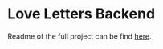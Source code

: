# Love Letters Backend

Readme of the full project can be find [here](https://github.com/nonisaurus/love-letters-app).